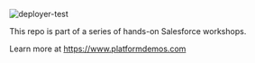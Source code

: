 ![deployer-test](https://github.com/mshanemc/df17AppBuilding/workflows/deployer-test/badge.svg)

This repo is part of a series of hands-on Salesforce workshops.

Learn more at https://www.platformdemos.com
